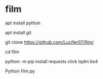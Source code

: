 # film
apt install python

apt install git

git clone https://github.com/Lucifer07/film/

cd film

python -m pip install requests click tqdm bs4

Python film.py
